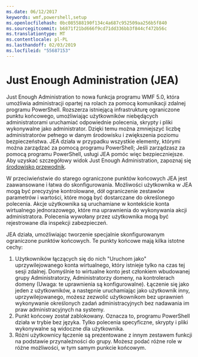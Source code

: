 ```yaml
---
ms.date: 06/12/2017
keywords: wmf,powershell,setup
ms.openlocfilehash: 0bc085588190f134c4a687c952509aa256b5f840
ms.sourcegitcommit: b6871f21bd666f9cd71dd336bb3f844cf472b56c
ms.translationtype: MT
ms.contentlocale: pl-PL
ms.lasthandoff: 02/03/2019
ms.locfileid: "55687153"
---
```

# <a name="just-enough-administration-jea"></a>Just Enough Administration (JEA)
Just Enough Administration to nowa funkcja programu WMF 5.0, która umożliwia administracji opartej na rolach za pomocą komunikacji zdalnej programu PowerShell.  Rozszerza istniejącą infrastrukturę ograniczone punktu końcowego, umożliwiając użytkowników niebędących administratorami uruchamiać odpowiednie polecenia, skrypty i pliki wykonywalne jako administrator.  Dzięki temu można zmniejszyć liczbę administratorów pełnego w danym środowisku i zwiększenia poziomu bezpieczeństwa.  JEA działa w przypadku wszystkie elementy, którymi można zarządzać za pomocą programu PowerShell; Jeśli zarządzasz za pomocą programu PowerShell, usługi JEA pomóc więc bezpieczniejsze.  Aby uzyskać szczegółowy widok Just Enough Administration, zapoznaj się [środowisko przewodnik](http://aka.ms/JEA).

W przeciwieństwie do starego ograniczone punktów końcowych JEA jest zaawansowane i łatwa do skonfigurowania.  Możliwości użytkownika w JEA mogą być precyzyjne kontrolowane, dół ograniczenie zestawów parametrów i wartości, które mogą być dostarczane do określonego polecenia. Akcje użytkownika są uruchamiane w kontekście konta wirtualnego jednorazowego, które ma uprawnienia do wykonywania akcji administratora.  Polecenia wywołany przez użytkownika mogą być rejestrowane dla inspekcji zabezpieczeń.

JEA działa, umożliwiając tworzenie specjalnie skonfigurowanym ograniczone punktów końcowych.  Te punkty końcowe mają kilka istotne cechy:

1. Użytkowników łączących się do nich "Uruchom jako" uprzywilejowanego konta wirtualnego, który istnieje tylko na czas tej sesji zdalnej.  Domyślnie to wirtualne konto jest członkiem wbudowanej grupy Administratorzy, Administratorzy domeny, na kontrolerach domeny (Uwaga: te uprawnienia są konfigurowalne). Łączenie się jako jeden z użytkowników, a następnie uruchamiając jako użytkownik inny, uprzywilejowanego, możesz zezwolić użytkownikom bez uprawnień wykonywanie określonych zadań administracyjnych bez nadawania im praw administracyjnych na systemy.
2. Punkt końcowy został zablokowany.  Oznacza to, programu PowerShell działa w trybie bez języka.  Tylko polecenia specyficzne, skrypty i pliki wykonywalne są widoczne dla użytkownika.
3. Różni użytkownicy łączenie są prezentowane z innym zestawem funkcji na podstawie przynależności do grupy.  Możesz podać różne role w różne możliwości, w tym samym punkcie końcowym.
